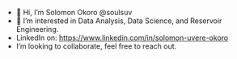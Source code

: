 - 👋 Hi, I’m Solomon Okoro @soulsuv
- 👀 I’m interested in Data Analysis, Data Science, and Reservoir Engineering.
- LinkedIn on: https://www.linkedin.com/in/solomon-uvere-okoro
- I’m looking to collaborate, feel free to reach out.
